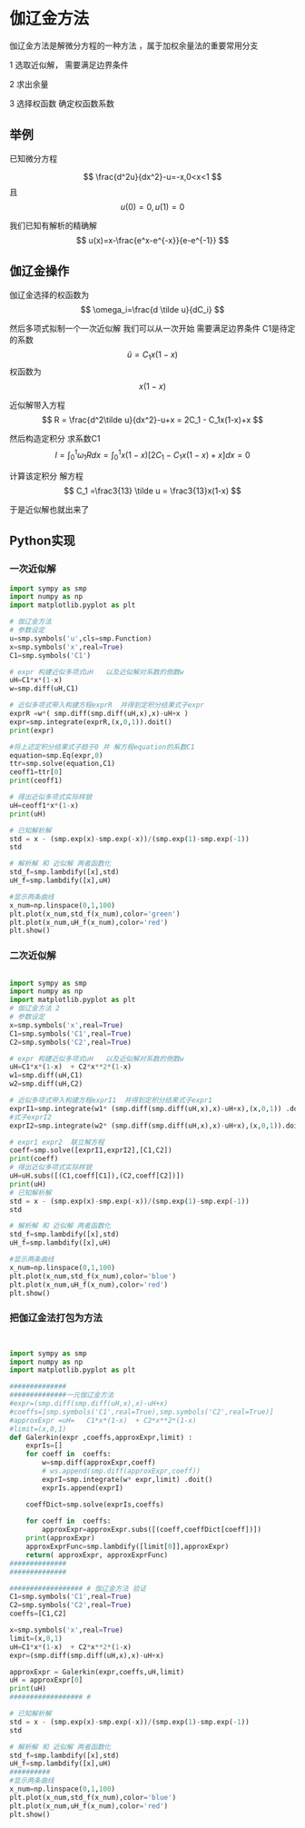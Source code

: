 # 伽辽金方法

伽辽金方法是解微分方程的一种方法 ，属于加权余量法的重要常用分支

1 选取近似解， 需要满足边界条件

2 求出余量

3 选择权函数 确定权函数系数

## 举例

已知微分方程

$$
\frac{d^2u}{dx^2}-u=-x,0<x<1 
$$
且
$$
u(0)=0,u(1)=0
$$

我们已知有解析的精确解
$$
u(x)=x-\frac{e^x-e^{-x}}{e-e^{-1}}
$$

## 伽辽金操作

伽辽金选择的权函数为
$$
\omega_i=\frac{d \tilde u}{dC_i}
$$


然后多项式拟制一个一次近似解 我们可以从一次开始 需要满足边界条件 C1是待定的系数
$$
\tilde u = C_1x(1-x)
$$
权函数为
$$
x(1-x)
$$

近似解带入方程  
$$
R = \frac{d^2\tilde u}{dx^2}-u+x = 2C_1 - C_1x(1-x)+x
$$

然后构造定积分 求系数C1
$$
I=\int_0^1 \omega_1 Rdx = \int_0^1 x(1-x)  [2C_1 - C_1x(1-x)+x ]dx=0
$$

计算该定积分 解方程
$$
C_1 =\frac3{13}
\tilde u = \frac3{13}x(1-x) 
$$

于是近似解也就出来了







## Python实现

### 一次近似解

```PYTHON
import sympy as smp
import numpy as np
import matplotlib.pyplot as plt

# 伽辽金方法  
# 参数设定
u=smp.symbols('u',cls=smp.Function)
x=smp.symbols('x',real=True)
C1=smp.symbols('C1') 

# expr 构建近似多项式uH   以及近似解对系数的倒数w
uH=C1*x*(1-x)  
w=smp.diff(uH,C1)

# 近似多项式带入构建方程exprR  并得到定积分结果式子expr
exprR =w*( smp.diff(smp.diff(uH,x),x)-uH+x )
expr=smp.integrate(exprR,(x,0,1)).doit()
print(expr)

#将上述定积分结果式子趋于0 并 解方程equation的系数C1
equation=smp.Eq(expr,0) 
ttr=smp.solve(equation,C1)  
ceoff1=ttr[0] 
print(ceoff1)

# 得出近似多项式实际样貌
uH=ceoff1*x*(1-x) 
print(uH)

# 已知解析解
std = x - (smp.exp(x)-smp.exp(-x))/(smp.exp(1)-smp.exp(-1))
std

# 解析解 和 近似解 两者函数化
std_f=smp.lambdify([x],std)
uH_f=smp.lambdify([x],uH)

#显示两条曲线
x_num=np.linspace(0,1,100) 
plt.plot(x_num,std_f(x_num),color='green')
plt.plot(x_num,uH_f(x_num),color='red')
plt.show()
```



### 二次近似解

```python

import sympy as smp
import numpy as np
import matplotlib.pyplot as plt
# 伽辽金方法 2
# 参数设定 
x=smp.symbols('x',real=True)
C1=smp.symbols('C1',real=True)
C2=smp.symbols('C2',real=True)

# expr 构建近似多项式uH   以及近似解对系数的倒数w
uH=C1*x*(1-x)  + C2*x**2*(1-x) 
w1=smp.diff(uH,C1)
w2=smp.diff(uH,C2)

# 近似多项式带入构建方程exprI1  并得到定积分结果式子expr1 
exprI1=smp.integrate(w1* (smp.diff(smp.diff(uH,x),x)-uH+x),(x,0,1)) .doit() 
#式子exprI2
exprI2=smp.integrate(w2* (smp.diff(smp.diff(uH,x),x)-uH+x),(x,0,1)).doit() 

# expr1 expr2  联立解方程
coeff=smp.solve([exprI1,exprI2],[C1,C2])  
print(coeff)
# 得出近似多项式实际样貌
uH=uH.subs([(C1,coeff[C1]),(C2,coeff[C2])])
print(uH)
# 已知解析解
std = x - (smp.exp(x)-smp.exp(-x))/(smp.exp(1)-smp.exp(-1))
std

# 解析解 和 近似解 两者函数化
std_f=smp.lambdify([x],std)
uH_f=smp.lambdify([x],uH)

#显示两条曲线
x_num=np.linspace(0,1,100) 
plt.plot(x_num,std_f(x_num),color='blue')
plt.plot(x_num,uH_f(x_num),color='red')
plt.show()
```



### 把伽辽金法打包为方法

```python


import sympy as smp
import numpy as np
import matplotlib.pyplot as plt

##############
##############一元伽辽金方法
#expr=(smp.diff(smp.diff(uH,x),x)-uH+x)
#coeffs=[smp.symbols('C1',real=True),smp.symbols('C2',real=True)]
#approxExpr =uH=   C1*x*(1-x)  + C2*x**2*(1-x) 
#limit=(x,0,1)
def Galerkin(expr ,coeffs,approxExpr,limit) : 
    exprIs=[] 
    for coeff in  coeffs:
        w=smp.diff(approxExpr,coeff)
        # ws.append(smp.diff(approxExpr,coeff)) 
        exprI=smp.integrate(w* expr,limit) .doit() 
        exprIs.append(exprI)

    coeffDict=smp.solve(exprIs,coeffs)  
 
    for coeff in  coeffs:  
        approxExpr=approxExpr.subs([(coeff,coeffDict[coeff])]) 
    print(approxExpr)
    approxExprFunc=smp.lambdify([limit[0]],approxExpr)
    return( approxExpr, approxExprFunc)
##############   
##############

################## # 伽辽金方法 验证
C1=smp.symbols('C1',real=True)
C2=smp.symbols('C2',real=True)
coeffs=[C1,C2]

x=smp.symbols('x',real=True)
limit=(x,0,1)
uH=C1*x*(1-x)  + C2*x**2*(1-x) 
expr=(smp.diff(smp.diff(uH,x),x)-uH+x)

approxExpr = Galerkin(expr,coeffs,uH,limit)
uH = approxExpr[0]
print(uH) 
################## #

# 已知解析解
std = x - (smp.exp(x)-smp.exp(-x))/(smp.exp(1)-smp.exp(-1))
std

# 解析解 和 近似解 两者函数化
std_f=smp.lambdify([x],std)
uH_f=smp.lambdify([x],uH)
##########
#显示两条曲线
x_num=np.linspace(0,1,100) 
plt.plot(x_num,std_f(x_num),color='blue')
plt.plot(x_num,uH_f(x_num),color='red')
plt.show()

```

